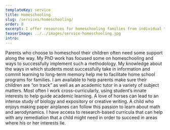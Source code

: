 ```yaml
---
templateKey: service
title: Homeschooling
slug: /services/homeschooling/
order: 8
excerpt: I offer resources for homeschooling families from individual tutoring, facilitation, remediation and planning to helping connect with other homeschooling parents and co-ops. 
teaserImage: ../../images/service-homeschooling.jpg
intro: 
---
```


Parents who choose to homeschool their children often need some support along the way. My PhD work has focused some on homeschooling and ways to successfully implement such a methodology. My knowledge about the ways in which students most successfully take in information and commit learning to long-term memory help me to facilitate home school programs for families. I am available to help parents make sure their children are “on track” as well as an academic tutor in a variety of subject matters. Most often I work cross-curricularly, using student’s innate interests to help guide academic learning. A love of horses can lead to an intense study of biology and expository or creative writing. A child who enjoys making paper airplanes can follow this passion to learn about math and aerodynamics. I have access to research-based curricula that can help with any remediation that a child might need in order to succeed in areas where his or her interests lie.
